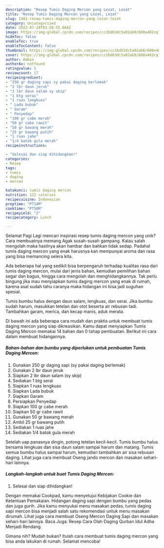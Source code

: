 ```yaml
---
description: "Resep Tumis Daging Mercon yang Lezat, Lezat"
title: "Resep Tumis Daging Mercon yang Lezat, Lezat"
slug: 1401-resep-tumis-daging-mercon-yang-lezat-lezat
category: Uncategorized
date: 2022-07-28T03:58:55.666Z
image: https://img-global.cpcdn.com/recipes/cc16d63dc5a02ab8/680x482cq70/tumis-daging-mercon-foto-resep-utama.jpg
hideToc: false
enableToc: true
enableTocContent: false
thumbnail: https://img-global.cpcdn.com/recipes/cc16d63dc5a02ab8/680x482cq70/tumis-daging-mercon-foto-resep-utama.jpg
cover: https://img-global.cpcdn.com/recipes/cc16d63dc5a02ab8/680x482cq70/tumis-daging-mercon-foto-resep-utama.jpg
author: Admin
authorAv: notfound
ratingvalue: 5
reviewcount: 17
recipeingredient:
- "250 gr daging sapi sy pakai daging berlemak"
- "2 lbr daun jeruk"
- "2 lbr daun salam sy skip"
- "1 btg serai"
- "1 ruas lengkuas"
- " Lada bubuk"
- " Garam"
- " Penyedap"
- "100 gr cabe merah"
- "50 gr cabe rawit"
- "50 gr bawang merah"
- "25 gr bawang putih"
- "1 ruas jahe"
- "1/4 batok gula merah"
recipeinstructions:

- "Selesai dan siap dihidangkan!"
categories:
- Resep
tags:
- tumis
- daging
- mercon

katakunci: tumis daging mercon 
nutrition: 122 calories
recipecuisine: Indonesian
preptime: "PT14M"
cooktime: "PT50M"
recipeyield: "2"
recipecategory: Lunch

---
```



Selamat Pagi Lagi mencari inspirasi resep tumis daging mercon yang unik? Cara membuatnya memang Agak susah-susah gampang. Kalau salah mengolah maka hasilnya akan hambar dan bahkan tidak sedap. Padahal tumis daging mercon yang enak harusnya kan mempunyai aroma dan rasa yang bisa memancing selera kita.


Ada beberapa hal yang sedikit bisa berpengaruh terhadap kualitas rasa dari tumis daging mercon, mulai dari jenis bahan, kemudian pemilihan bahan segar dan bagus, hingga cara mengolah dan menghidangkannya. Tak perlu bingung jika mau menyiapkan tumis daging mercon yang enak di rumah, karena asal sudah tahu caranya maka hidangan ini bisa jadi suguhan spesial.

Tumis bumbu halus dengan daun salam, lengkuas, dan serai. Jika bumbu sudah harum, masukkan tetelan dan otot beserta air rebusan tadi. Tambahkan garam, merica, dan kecap manis, aduk merata.


Di bawah ini ada beberapa cara mudah dan praktis untuk membuat tumis daging mercon yang siap dikreasikan. Kamu dapat menyiapkan Tumis Daging Mercon memakai 14 bahan dan 0 tahap pembuatan. Berikut ini cara dalam membuat hidangannya.

<!--inarticleads1-->

##### Bahan-bahan dan bumbu yang diperlukan untuk pembuatan Tumis Daging Mercon:

1. Gunakan 250 gr daging sapi (sy pakai daging berlemak)
1. Gunakan 2 lbr daun jeruk
1. Siapkan 2 lbr daun salam (sy skip)
1. Sediakan 1 btg serai
1. Siapkan 1 ruas lengkuas
1. Siapkan  Lada bubuk
1. Siapkan  Garam
1. Persiapkan  Penyedap
1. Siapkan 100 gr cabe merah
1. Siapkan 50 gr cabe rawit
1. Gunakan 50 gr bawang merah
1. Ambil 25 gr bawang putih
1. Sediakan 1 ruas jahe
1. Sediakan 1/4 batok gula merah


Setelah uap panasnya dingin, potong tetelan kecil-kecil. Tumis bumbu halus bersama lengkuas dan sisa daun salam sampai harum dan matang. Tumis semua bumbu halus sampai harum, kemudian tambahkan air sisa rebusan daging. Lihat juga cara membuat Oseng jando mercon dan masakan sehari-hari lainnya. 

<!--inarticleads2-->

##### Langkah-langkah untuk buat Tumis Daging Mercon:


1. Selesai dan siap dihidangkan!

Dengan memakai Cookpad, kamu menyetujui Kebijakan Cookie dan Ketentuan Pemakaian. Hidangan daging sapi dengan bumbu yang pedas dan juga gurih. Jika kamu menyukai menu masakan pedas, tumis daging sapi mercon bisa menjadi salah satu rekomendasi untuk menu masakan dirumah. Lihat juga cara membuat Oseng Mercon Daging Sapi dan masakan sehari-hari lainnya. Baca Juga: Resep Cara Olah Daging Qurban Idul Adha Menjadi Rendang. 

Gimana nih? Mudah bukan? Itulah cara membuat tumis daging mercon yang bisa anda lakukan di rumah. Selamat mencoba!
